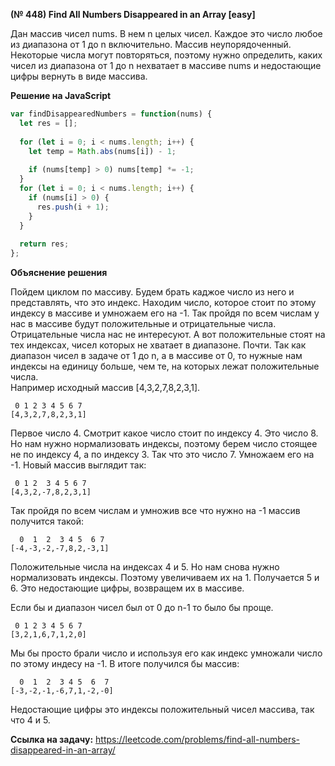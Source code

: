**(№ 448) Find All Numbers Disappeared in an Array [easy]**

Дан массив чисел nums. В нем n целых чисел. Каждое это число любое из диапазона от 1 до n включительно. Массив неупорядоченный. Некоторые числа могут повторяться, поэтому нужно определить, каких чисел из диапазона от 1 до n нехватает в массиве nums и недостающие цифры вернуть в виде массива.

**Решение на JavaScript**

```javascript
var findDisappearedNumbers = function(nums) {
  let res = [];
  
  for (let i = 0; i < nums.length; i++) {
    let temp = Math.abs(nums[i]) - 1;
    
    if (nums[temp] > 0) nums[temp] *= -1;
  }
  for (let i = 0; i < nums.length; i++) {
    if (nums[i] > 0) {
      res.push(i + 1);
    }
  }
  
  return res;
};
```

**Объяснение решения**

Пойдем циклом по массиву. Будем брать каджое число из него и представлять, что это индекс. Находим число, которое стоит по этому индексу в массиве и умножаем его на -1. Так пройдя по всем числам у нас в массиве будут положительные и отрицательные числа. Отрицательные числа нас не интересуют. А вот положительные стоят на тех индексах, чисел которых не хватает в диапазоне. Почти. Так как диапазон чисел в задаче от 1 до n, а в массиве от 0, то нужные нам индексы на единицу больше, чем те, на которых лежат положительные числа.  
Например исходный массив [4,3,2,7,8,2,3,1].
```
 0 1 2 3 4 5 6 7
[4,3,2,7,8,2,3,1]
```
Первое число 4. Смотрит какое число стоит по индексу 4. Это число 8. Но нам нужно нормализовать индексы, поэтому берем число стоящее не по индексу 4, а по индексу 3. Так что это число 7. Умножаем его на -1. Новый массив выглядит так:
```
 0 1 2  3 4 5 6 7
[4,3,2,-7,8,2,3,1]
```
Так пройдя по всем числам и умножив все что нужно на -1 массив получится такой:
```
  0  1  2  3 4 5  6 7
[-4,-3,-2,-7,8,2,-3,1]
```
Положительные числа на индексах 4 и 5. Но нам снова нужно нормализовать индексы. Поэтому увеличиваем их на 1. Получается 5 и 6. Это недостающие цифры, возвращем их в массиве.  

Если бы и диапазон чисел был от 0 до n-1 то было бы проще.
```
 0 1 2 3 4 5 6 7
[3,2,1,6,7,1,2,0]
```
Мы бы просто брали число и используя его как индекс умножали число по этому индесу на -1. В итоге получился бы массив:
```
  0  1  2  3 4 5  6  7
[-3,-2,-1,-6,7,1,-2,-0]
```
Недостающие цифры это индексы положительный чисел массива, так что 4 и 5.

**Ссылка на задачу:** https://leetcode.com/problems/find-all-numbers-disappeared-in-an-array/